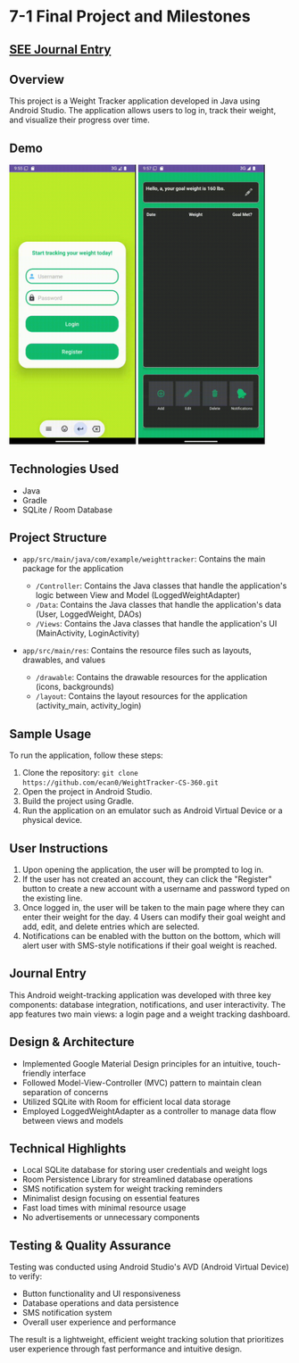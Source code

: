 # 7-1 Final Project and Milestones
     
## [SEE Journal Entry](#journal-entry)

## Overview
This project is a Weight Tracker application developed in Java using Android Studio. The application allows users to log in, track their weight, and visualize their progress over time.

## Demo

<p float="left">
  <img src="https://github.com/ecan0/WeightTracker-CS-360/blob/main/loginPage.gif" width="45%" />
  <img src="https://github.com/ecan0/WeightTracker-CS-360/blob/main/MainWeightTrackerDemo.gif" width="45%" />

## Technologies Used
- Java
- Gradle
- SQLite / Room Database

## Project Structure

- `app/src/main/java/com/example/weighttracker`: Contains the main package for the application
  - `/Controller`: Contains the Java classes that handle the application's logic between View and Model (LoggedWeightAdapter)
  - `/Data`: Contains the Java classes that handle the application's data (User, LoggedWeight, DAOs)
  - `/Views`: Contains the Java classes that handle the application's UI (MainActivity, LoginActivity)

- `app/src/main/res`: Contains the resource files such as layouts, drawables, and values
  - `/drawable`: Contains the drawable resources for the application (icons, backgrounds)
  - `/layout`: Contains the layout resources for the application (activity_main, activity_login)

## Sample Usage
To run the application, follow these steps:
1. Clone the repository: `git clone https://github.com/ecan0/WeightTracker-CS-360.git`
2. Open the project in Android Studio.
3. Build the project using Gradle.
4. Run the application on an emulator such as Android Virtual Device or a physical device.

## User Instructions
1. Upon opening the application, the user will be prompted to log in.
2. If the user has not created an account, they can click the "Register" button to create a new account with a username and password typed on the existing line.
3. Once logged in, the user will be taken to the main page where they can enter their weight for the day.
4  Users can modify their goal weight and add, edit, and delete entries which are selected.
5. Notifications can be enabled with the button on the bottom, which will alert user with SMS-style notifications if their goal weight is reached.

## Journal Entry

This Android weight-tracking application was developed with three key components: database integration, notifications, and user interactivity. The app features two main views: a login page and a weight tracking dashboard.
                                                                                                                                                                                                                             
## Design & Architecture
- Implemented Google Material Design principles for an intuitive, touch-friendly interface
- Followed Model-View-Controller (MVC) pattern to maintain clean separation of concerns
- Utilized SQLite with Room for efficient local data storage
- Employed LoggedWeightAdapter as a controller to manage data flow between views and models

## Technical Highlights
- Local SQLite database for storing user credentials and weight logs
- Room Persistence Library for streamlined database operations
- SMS notification system for weight tracking reminders
- Minimalist design focusing on essential features
- Fast load times with minimal resource usage
- No advertisements or unnecessary components

## Testing & Quality Assurance
Testing was conducted using Android Studio's AVD (Android Virtual Device) to verify:
- Button functionality and UI responsiveness
- Database operations and data persistence
- SMS notification system
- Overall user experience and performance

The result is a lightweight, efficient weight tracking solution that prioritizes user experience through fast performance and intuitive design.